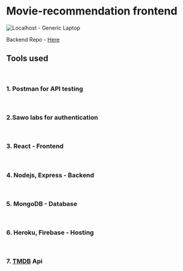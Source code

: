 # Movie-recommendation frontend
![Localhost - Generic Laptop](https://user-images.githubusercontent.com/70439799/134812588-65d7469a-bff2-4a06-9c56-d30c01aa5c74.jpg)

Backend Repo - [Here]()
<br>

## Tools used
<br>

### 1. Postman for API testing
<br>

### 2.Sawo labs for authentication
<br>

### 3. React - Frontend
<br>

### 4. Nodejs, Express - Backend
<br>

### 5. MongoDB - Database
<br>

### 6. Heroku, Firebase - Hosting
<br>

### 7. [TMDB](https://www.themoviedb.org) Api

